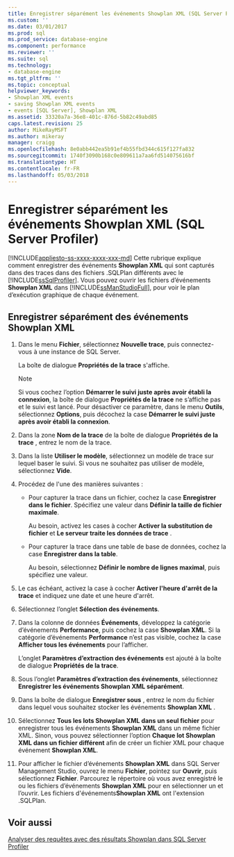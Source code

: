 ```yaml
---
title: Enregistrer séparément les événements Showplan XML (SQL Server Profiler) | Microsoft Docs
ms.custom: ''
ms.date: 03/01/2017
ms.prod: sql
ms.prod_service: database-engine
ms.component: performance
ms.reviewer: ''
ms.suite: sql
ms.technology:
- database-engine
ms.tgt_pltfrm: ''
ms.topic: conceptual
helpviewer_keywords:
- Showplan XML events
- saving Showplan XML events
- events [SQL Server], Showplan XML
ms.assetid: 33320a7a-36e8-401c-876d-5b82c49abd85
caps.latest.revision: 25
author: MikeRayMSFT
ms.author: mikeray
manager: craigg
ms.openlocfilehash: 8e0abb442ea5b91ef4b55fbd344c615f127fa832
ms.sourcegitcommit: 1740f3090b168c0e809611a7aa6fd514075616bf
ms.translationtype: HT
ms.contentlocale: fr-FR
ms.lasthandoff: 05/03/2018
---
```

# <a name="save-showplan-xml-events-separately-sql-server-profiler"></a>Enregistrer séparément les événements Showplan XML (SQL Server Profiler)
[!INCLUDE[appliesto-ss-xxxx-xxxx-xxx-md](../../includes/appliesto-ss-xxxx-xxxx-xxx-md.md)]
  Cette rubrique explique comment enregistrer des événements **Showplan XML** qui sont capturés dans des traces dans des fichiers .SQLPlan différents avec le [!INCLUDE[ssSqlProfiler](../../includes/sssqlprofiler-md.md)]. Vous pouvez ouvrir les fichiers d’événements **Showplan XML** dans [!INCLUDE[ssManStudioFull](../../includes/ssmanstudiofull-md.md)], pour voir le plan d’exécution graphique de chaque événement.  
  
## <a name="save-showplan-xml-events-separately"></a>Enregistrer séparément des événements Showplan XML  
  
1. Dans le menu **Fichier**, sélectionnez **Nouvelle trace**, puis connectez-vous à une instance de SQL Server.  
  
     La boîte de dialogue **Propriétés de la trace** s'affiche.  
  
    > [!NOTE]  
    >  Si vous cochez l’option **Démarrer le suivi juste après avoir établi la connexion**, la boîte de dialogue **Propriétés de la trace** ne s’affiche pas et le suivi est lancé. Pour désactiver ce paramètre, dans le menu **Outils**, sélectionnez **Options**, puis décochez la case **Démarrer le suivi juste après avoir établi la connexion**.  
  
2. Dans la zone **Nom de la trace** de la boîte de dialogue **Propriétés de la trace** , entrez le nom de la trace.  
  
3. Dans la liste **Utiliser le modèle**, sélectionnez un modèle de trace sur lequel baser le suivi. Si vous ne souhaitez pas utiliser de modèle, sélectionnez **Vide**.  
  
4. Procédez de l'une des manières suivantes :  
  
    -   Pour capturer la trace dans un fichier, cochez la case **Enregistrer dans le fichier**. Spécifiez une valeur dans **Définir la taille de fichier maximale**. 
    
        Au besoin, activez les cases à cocher **Activer la substitution de fichier** et **Le serveur traite les données de trace** .  
  
    -   Pour capturer la trace dans une table de base de données, cochez la case **Enregistrer dans la table**. 
    
        Au besoin, sélectionnez **Définir le nombre de lignes maximal**, puis spécifiez une valeur.  
  
5. Le cas échéant, activez la case à cocher **Activer l'heure d'arrêt de la trace** et indiquez une date et une heure d'arrêt. 
  
6. Sélectionnez l’onglet **Sélection des événements**.  
  
7. Dans la colonne de données **Événements**, développez la catégorie d’événements **Performance**, puis cochez la case **Showplan XML**. Si la catégorie d’événements **Performance** n’est pas visible, cochez la case **Afficher tous les événements** pour l’afficher.  
  
     L’onglet **Paramètres d’extraction des événements** est ajouté à la boîte de dialogue **Propriétés de la trace**.  
  
8. Sous l’onglet **Paramètres d’extraction des événements**, sélectionnez **Enregistrer les événements Showplan XML séparément**.  
  
9. Dans la boîte de dialogue **Enregistrer sous** , entrez le nom du fichier dans lequel vous souhaitez stocker les événements **Showplan XML** .  
  
10. Sélectionnez **Tous les lots Showplan XML dans un seul fichier** pour enregistrer tous les événements **Showplan XML** dans un même fichier XML. Sinon, vous pouvez sélectionner l’option **Chaque lot Showplan XML dans un fichier différent** afin de créer un fichier XML pour chaque événement **Showplan XML**.  
  
11. Pour afficher le fichier d’événements **Showplan XML** dans SQL Server Management Studio, ouvrez le menu **Fichier**, pointez sur **Ouvrir**, puis sélectionnez **Fichier**. Parcourez le répertoire où vous avez enregistré le ou les fichiers d’événements **Showplan XML** pour en sélectionner un et l’ouvrir. Les fichiers d'événements**Showplan XML** ont l'extension .SQLPlan.  
  
## <a name="see-also"></a>Voir aussi  
 [Analyser des requêtes avec des résultats Showplan dans SQL Server Profiler](../../tools/sql-server-profiler/analyze-queries-with-showplan-results-in-sql-server-profiler.md)  
  
  
